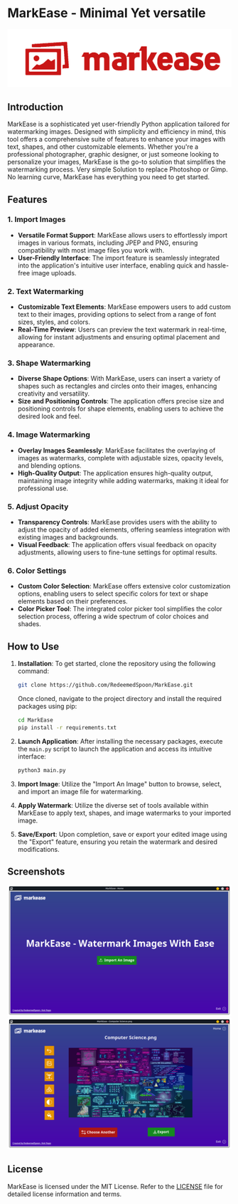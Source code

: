 # MarkEase - Minimal Yet versatile

![MarkEase Screenshot](./Images/Git_Logo.png)

## Introduction

MarkEase is a sophisticated yet user-friendly Python application tailored for watermarking images. Designed with simplicity and efficiency in mind, this tool offers a comprehensive suite of features to enhance your images with text, shapes, and other customizable elements. Whether you're a professional photographer, graphic designer, or just someone looking to personalize your images, MarkEase is the go-to solution that simplifies the watermarking process. Very simple Solution to replace Photoshop or Gimp. No learning curve, MarkEase has everything you need to get started.

## Features

### 1. Import Images

- **Versatile Format Support**: MarkEase allows users to effortlessly import images in various formats, including JPEP and PNG, ensuring compatibility with most image files you work with.
- **User-Friendly Interface**: The import feature is seamlessly integrated into the application's intuitive user interface, enabling quick and hassle-free image uploads.

### 2. Text Watermarking

- **Customizable Text Elements**: MarkEase empowers users to add custom text to their images, providing options to select from a range of font sizes, styles, and colors.
- **Real-Time Preview**: Users can preview the text watermark in real-time, allowing for instant adjustments and ensuring optimal placement and appearance.

### 3. Shape Watermarking

- **Diverse Shape Options**: With MarkEase, users can insert a variety of shapes such as rectangles and circles onto their images, enhancing creativity and versatility.
- **Size and Positioning Controls**: The application offers precise size and positioning controls for shape elements, enabling users to achieve the desired look and feel.

### 4. Image Watermarking

- **Overlay Images Seamlessly**: MarkEase facilitates the overlaying of images as watermarks, complete with adjustable sizes, opacity levels, and blending options.
- **High-Quality Output**: The application ensures high-quality output, maintaining image integrity while adding watermarks, making it ideal for professional use.

### 5. Adjust Opacity

- **Transparency Controls**: MarkEase provides users with the ability to adjust the opacity of added elements, offering seamless integration with existing images and backgrounds.
- **Visual Feedback**: The application offers visual feedback on opacity adjustments, allowing users to fine-tune settings for optimal results.

### 6. Color Settings

- **Custom Color Selection**: MarkEase offers extensive color customization options, enabling users to select specific colors for text or shape elements based on their preferences.
- **Color Picker Tool**: The integrated color picker tool simplifies the color selection process, offering a wide spectrum of color choices and shades.

## How to Use

1. **Installation**: To get started, clone the repository using the following command:

   ```bash
   git clone https://github.com/RedeemedSpoon/MarkEase.git
   ```

   Once cloned, navigate to the project directory and install the required packages using pip:

   ```bash
   cd MarkEase
   pip install -r requirements.txt
   ```

2. **Launch Application**: After installing the necessary packages, execute the `main.py` script to launch the application and access its intuitive interface:
   ```bash
   python3 main.py
   ```
3. **Import Image**: Utilize the "Import An Image" button to browse, select, and import an image file for watermarking.
4. **Apply Watermark**: Utilize the diverse set of tools available within MarkEase to apply text, shapes, and image watermarks to your imported image.
5. **Save/Export**: Upon completion, save or export your edited image using the "Export" feature, ensuring you retain the watermark and desired modifications.

## Screenshots

![Screenshot 1](./Images/home.png)
![Screenshot 2](./Images/edit.png)

## License

MarkEase is licensed under the MIT License. Refer to the [LICENSE](LICENSE) file for detailed license information and terms.
